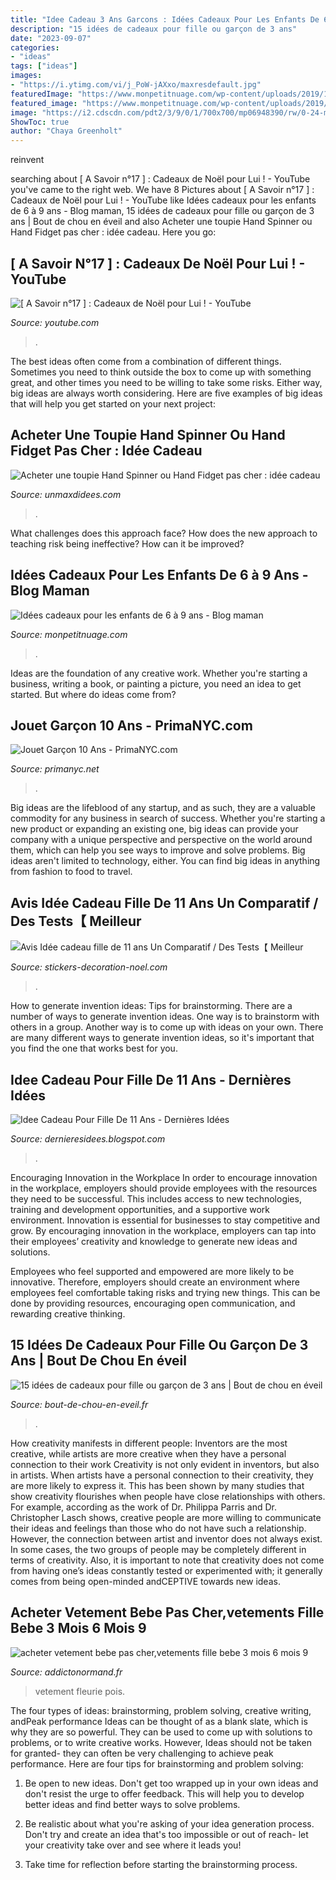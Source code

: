 ```yaml
---
title: "Idee Cadeau 3 Ans Garcons : Idées Cadeaux Pour Les Enfants De 6 à 9 Ans"
description: "15 idées de cadeaux pour fille ou garçon de 3 ans"
date: "2023-09-07"
categories:
- "ideas"
tags: ["ideas"]
images:
- "https://i.ytimg.com/vi/j_PoW-jAXxo/maxresdefault.jpg"
featuredImage: "https://www.monpetitnuage.com/wp-content/uploads/2019/11/idee-cadeau-enfant-6-ans-16-1024x839.jpg"
featured_image: "https://www.monpetitnuage.com/wp-content/uploads/2019/11/idee-cadeau-enfant-6-ans-16-1024x839.jpg"
image: "https://i2.cdscdn.com/pdt2/3/9/0/1/700x700/mp06948390/rw/0-24-mois-bebe-fille-2-pcs-ensemble-de-vetement-ro.jpg"
ShowToc: true
author: "Chaya Greenholt"
---
```



reinvent

	

		
searching about [ A Savoir n°17 ] : Cadeaux de Noël pour Lui ! - YouTube you've came to the right web. We have 8 Pictures about [ A Savoir n°17 ] : Cadeaux de Noël pour Lui ! - YouTube like Idées cadeaux pour les enfants de 6 à 9 ans - Blog maman, 15 idées de cadeaux pour fille ou garçon de 3 ans | Bout de chou en éveil and also Acheter une toupie Hand Spinner ou Hand Fidget pas cher : idée cadeau. Here you go:
		
    
## [ A Savoir N°17 ] : Cadeaux De Noël Pour Lui ! - YouTube

<img loading=lazy src="https://i.ytimg.com/vi/j_PoW-jAXxo/maxresdefault.jpg" onerror="this.onerror=null;this.src='https://tse1.mm.bing.net/th?id=OIP.odRqtQL0MdFFEW81gBw3owHaEK&amp;pid=15.1';" alt="[ A Savoir n°17 ] : Cadeaux de Noël pour Lui ! - YouTube">

_Source: youtube.com_

>. 

	

The best ideas often come from a combination of different things. Sometimes you need to think outside the box to come up with something great, and other times you need to be willing to take some risks. Either way, big ideas are always worth considering. Here are five examples of big ideas that will help you get started on your next project: 

    
## Acheter Une Toupie Hand Spinner Ou Hand Fidget Pas Cher : Idée Cadeau

<img loading=lazy src="https://www.unmaxdidees.com/public/jouets_2017/hand_spinner/.toupie_doigts_jouet_enfant_ado_adulte_pas_cher_m.jpg" onerror="this.onerror=null;this.src='https://tse1.mm.bing.net/th?id=OIP.o7IiV_99CndJpDWagpvvlAHaHa&amp;pid=15.1';" alt="Acheter une toupie Hand Spinner ou Hand Fidget pas cher : idée cadeau">

_Source: unmaxdidees.com_

>. 

	

What challenges does this approach face?
How does the new approach to teaching risk being ineffective? How can it be improved?

    
## Idées Cadeaux Pour Les Enfants De 6 à 9 Ans - Blog Maman

<img loading=lazy src="https://www.monpetitnuage.com/wp-content/uploads/2019/11/idee-cadeau-enfant-6-ans-16-1024x839.jpg" onerror="this.onerror=null;this.src='https://tse1.mm.bing.net/th?id=OIP.ZMUQYeLUknuI041VqYJ9DwHaGE&amp;pid=15.1';" alt="Idées cadeaux pour les enfants de 6 à 9 ans - Blog maman">

_Source: monpetitnuage.com_

>. 

	

Ideas are the foundation of any creative work. Whether you're starting a business, writing a book, or painting a picture, you need an idea to get started. But where do ideas come from?

    
## Jouet Garçon 10 Ans - PrimaNYC.com

<img loading=lazy src="https://primanyc.net/wp-content/uploads/2020/03/mon-top-cadeaux-de-noel-2018-pour-loulou-et-les-8-10-ans-a-jouet-garcon-10-ans-scaled.jpg" onerror="this.onerror=null;this.src='https://tse2.mm.bing.net/th?id=OIP.67zsofh_3Y8bA5s1v6a9RAHaHa&amp;pid=15.1';" alt="Jouet Garçon 10 Ans - PrimaNYC.com">

_Source: primanyc.net_

>. 

	

Big ideas are the lifeblood of any startup, and as such, they are a valuable commodity for any business in search of success. Whether you're starting a new product or expanding an existing one, big ideas can provide your company with a unique perspective and perspective on the world around them, which can help you see ways to improve and solve problems. Big ideas aren't limited to technology, either. You can find big ideas in anything from fashion to food to travel.

    
## Avis Idée Cadeau Fille De 11 Ans Un Comparatif / Des Tests【 Meilleur

<img loading=lazy src="http://www.stickers-decoration-noel.com/wp-content/uploads/2018/10/idee-cadeau-fille-de-11-ans.jpg" onerror="this.onerror=null;this.src='https://tse3.mm.bing.net/th?id=OIP.XMzHZnZH6DFl7QR9OswfdwHaEK&amp;pid=15.1';" alt="Avis Idée cadeau fille de 11 ans Un Comparatif / Des Tests【 Meilleur">

_Source: stickers-decoration-noel.com_

>. 

	

How to generate invention ideas: Tips for brainstorming.
There are a number of ways to generate invention ideas. One way is to brainstorm with others in a group. Another way is to come up with ideas on your own. There are many different ways to generate invention ideas, so it's important that you find the one that works best for you.

    
## Idee Cadeau Pour Fille De 11 Ans - Dernières Idées

<img loading=lazy src="https://lh3.googleusercontent.com/proxy/jbqoZljc46a47korBeIxO3pKNGcqji0ptkKv2be7_FTBG2V4hdNseUF0HdMVnYVdG12Q8xZqoBvwmtRq0YagYTEcmSWEcdrLbDp1nBvCeofynMnWSdlH8dSbsfbHcRmhd4zojye4AWjUxoQGaCF7w2WlLmfVwtA4KoGwgirZ6_CAQ5F2p1DLDwY=w1200-h630-p-k-no-nu" onerror="this.onerror=null;this.src='https://tse1.mm.bing.net/th?id=OIP.WnfRWpymS9Fl9Qsk3T_WQQAAAA&amp;pid=15.1';" alt="Idee Cadeau Pour Fille De 11 Ans - Dernières Idées">

_Source: dernieresidees.blogspot.com_

>. 

	

Encouraging Innovation in the Workplace
In order to encourage innovation in the workplace, employers should provide employees with the resources they need to be successful. This includes access to new technologies, training and development opportunities, and a supportive work environment.
Innovation is essential for businesses to stay competitive and grow. By encouraging innovation in the workplace, employers can tap into their employees’ creativity and knowledge to generate new ideas and solutions.

Employees who feel supported and empowered are more likely to be innovative. Therefore, employers should create an environment where employees feel comfortable taking risks and trying new things. This can be done by providing resources, encouraging open communication, and rewarding creative thinking.

    
## 15 Idées De Cadeaux Pour Fille Ou Garçon De 3 Ans | Bout De Chou En éveil

<img loading=lazy src="https://i2.wp.com/bout-de-chou-en-eveil.fr/wp-content/uploads/2014/11/2013-01-03-006_resultat.jpg" onerror="this.onerror=null;this.src='https://tse2.mm.bing.net/th?id=OIP.31ZdgM2ss6d29v559T0ZNwHaGO&amp;pid=15.1';" alt="15 idées de cadeaux pour fille ou garçon de 3 ans | Bout de chou en éveil">

_Source: bout-de-chou-en-eveil.fr_

>. 

	

How creativity manifests in different people: Inventors are the most creative, while artists are more creative when they have a personal connection to their work
Creativity is not only evident in inventors, but also in artists. When artists have a personal connection to their creativity, they are more likely to express it. This has been shown by many studies that show creativity flourishes when people have close relationships with others. For example, according as the work of Dr. Philippa Parris and Dr. Christopher Lasch shows, creative people are more willing to communicate their ideas and feelings than those who do not have such a relationship. 
However, the connection between artist and inventor does not always exist. In some cases, the two groups of people may be completely different in terms of creativity. Also, it is important to note that creativity does not come from having one’s ideas constantly tested or experimented with; it generally comes from being open-minded andCEPTIVE towards new ideas.

    
## Acheter Vetement Bebe Pas Cher,vetements Fille Bebe 3 Mois 6 Mois 9

<img loading=lazy src="https://i2.cdscdn.com/pdt2/3/9/0/1/700x700/mp06948390/rw/0-24-mois-bebe-fille-2-pcs-ensemble-de-vetement-ro.jpg" onerror="this.onerror=null;this.src='https://tse2.mm.bing.net/th?id=OIP.ZxdRnUR3u26bt3baVV1GrQHaHa&amp;pid=15.1';" alt="acheter vetement bebe pas cher,vetements fille bebe 3 mois 6 mois 9">

_Source: addictonormand.fr_

>vetement fleurie pois. 

	

The four types of ideas: brainstorming, problem solving, creative writing, andPeak performance
Ideas can be thought of as a blank slate, which is why they are so powerful. They can be used to come up with solutions to problems, or to write creative works. However, Ideas should not be taken for granted- they can often be very challenging to achieve peak performance. Here are four tips for brainstorming and problem solving:
1. Be open to new ideas. Don't get too wrapped up in your own ideas and don't resist the urge to offer feedback. This will help you to develop better ideas and find better ways to solve problems.

2. Be realistic about what you're asking of your idea generation process. Don't try and create an idea that's too impossible or out of reach- let your creativity take over and see where it leads you!

3. Take time for reflection before starting the brainstorming process.

